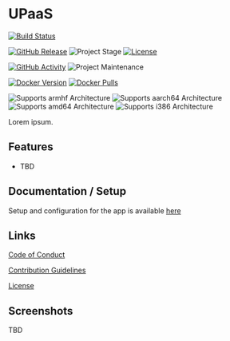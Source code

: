 # UPaaS

[![Build Status](https://dev.azure.com/timmo0001/UPaaS/_apis/build/status/Edge?branchName=master)](https://dev.azure.com/timmo0001/UPaaS/_build?definitionId=5)

[![GitHub Release][releases-shield]][releases]
![Project Stage][project-stage-shield]
[![License][license-shield]](LICENSE.md)

[![GitHub Activity][commits-shield]][commits]
![Project Maintenance][maintenance-shield]

[![Docker Version][version-shield]][microbadger]
[![Docker Pulls][pulls-shield]][dockerhub]

![Supports armhf Architecture][armhf-shield]
![Supports aarch64 Architecture][aarch64-shield]
![Supports amd64 Architecture][amd64-shield]
![Supports i386 Architecture][i386-shield]

Lorem ipsum.

## Features

- TBD

## Documentation / Setup

Setup and configuration for the app is available [here][setup-docs]

## Links

[Code of Conduct][code-of-conduct]

[Contribution Guidelines][contributing]

[License][license]

## Screenshots

TBD

[aarch64-shield]: https://img.shields.io/badge/aarch64-yes-green.svg
[amd64-shield]: https://img.shields.io/badge/amd64-yes-green.svg
[armhf-shield]: https://img.shields.io/badge/armhf-yes-green.svg
[code-of-conduct]: https://github.com/timmo001/upaas/blob/master/.github/CODE_OF_CONDUCT.md
[commits-shield]: https://img.shields.io/github/commit-activity/y/timmo001/upaas.svg
[commits]: https://github.com/timmo001/upaas/commits/master
[contributing]: https://github.com/timmo001/upaas/blob/master/.github/CONTRIBUTING.md
[dockerhub]: https://hub.docker.com/r/timmo001/upaas
[i386-shield]: https://img.shields.io/badge/i386-yes-green.svg
[license-shield]: https://img.shields.io/github/license/timmo001/upaas.svg
[license]: https://github.com/timmo001/upaas/blob/master/LICENSE.md
[maintenance-shield]: https://img.shields.io/maintenance/yes/2020.svg
[microbadger]: https://microbadger.com/images/timmo001/upaas
[project-stage-shield]: https://img.shields.io/badge/project%20stage-beta-green.svg
[pulls-shield]: https://img.shields.io/docker/pulls/timmo001/upaas.svg
[releases-shield]: https://img.shields.io/github/release/timmo001/upaas.svg
[releases]: https://github.com/timmo001/upaas/releases
[setup-docs]: https://timmo.dev/upaas/setup/
[version-shield]: https://images.microbadger.com/badges/version/timmo001/upaas.svg
